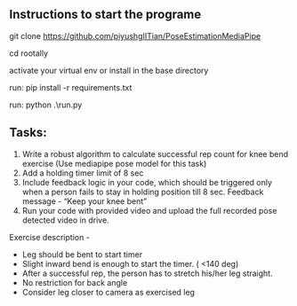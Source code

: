 ## Instructions to start the programe

git clone https://github.com/piyushgIITian/PoseEstimationMediaPipe

cd rootally

activate your virtual env or install in the base directory

run: pip install -r requirements.txt

run: python .\run.py


## Tasks:
                
1. Write a robust algorithm to calculate successful rep count for knee bend exercise (Use mediapipe  pose model for this task)
2. Add a holding timer limit of 8 sec
3. Include feedback logic in your code, which should be triggered only when a person fails to stay in holding position till 8 sec.
   Feedback message - “Keep your knee bent”
4. Run your code with provided video and upload the full recorded pose detected video in drive.

Exercise description -  
- Leg should be bent to start timer
- Slight inward bend is enough to start the timer. ( <140 deg)
- After a successful rep, the person has to stretch his/her leg straight.
- No restriction for back angle
- Consider leg closer to camera as exercised leg 
